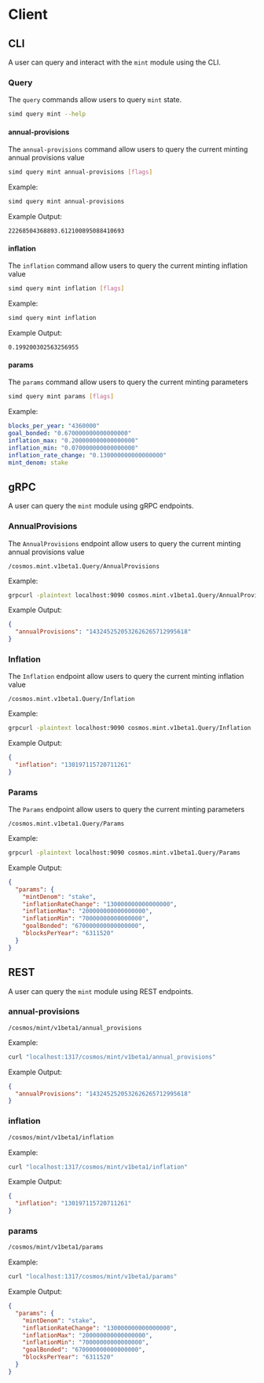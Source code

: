 <!--
order: 6
-->

# Client

## CLI

A user can query and interact with the `mint` module using the CLI.

### Query

The `query` commands allow users to query `mint` state.

```sh
simd query mint --help
```

#### annual-provisions

The `annual-provisions` command allow users to query the current minting annual provisions value

```sh
simd query mint annual-provisions [flags]
```

Example:

```sh
simd query mint annual-provisions
```

Example Output:

```
22268504368893.612100895088410693
```

#### inflation

The `inflation` command allow users to query the current minting inflation value

```sh
simd query mint inflation [flags]
```

Example:

```sh
simd query mint inflation
```

Example Output:

```
0.199200302563256955
```

#### params

The `params` command allow users to query the current minting parameters

```sh
simd query mint params [flags]
```

Example:

```yml
blocks_per_year: "4360000"
goal_bonded: "0.670000000000000000"
inflation_max: "0.200000000000000000"
inflation_min: "0.070000000000000000"
inflation_rate_change: "0.130000000000000000"
mint_denom: stake
```

## gRPC

A user can query the `mint` module using gRPC endpoints.

### AnnualProvisions

The `AnnualProvisions` endpoint allow users to query the current minting annual provisions value

```
/cosmos.mint.v1beta1.Query/AnnualProvisions
```

Example:

```sh
grpcurl -plaintext localhost:9090 cosmos.mint.v1beta1.Query/AnnualProvisions
```

Example Output:

```json
{
  "annualProvisions": "1432452520532626265712995618"
}
```

### Inflation

The `Inflation` endpoint allow users to query the current minting inflation value

```
/cosmos.mint.v1beta1.Query/Inflation
```

Example:

```sh
grpcurl -plaintext localhost:9090 cosmos.mint.v1beta1.Query/Inflation
```

Example Output:

```json
{
  "inflation": "130197115720711261"
}
```

### Params

The `Params` endpoint allow users to query the current minting parameters

```
/cosmos.mint.v1beta1.Query/Params
```

Example:

```sh
grpcurl -plaintext localhost:9090 cosmos.mint.v1beta1.Query/Params
```

Example Output:

```json
{
  "params": {
    "mintDenom": "stake",
    "inflationRateChange": "130000000000000000",
    "inflationMax": "200000000000000000",
    "inflationMin": "70000000000000000",
    "goalBonded": "670000000000000000",
    "blocksPerYear": "6311520"
  }
}
```

## REST

A user can query the `mint` module using REST endpoints.

### annual-provisions

```
/cosmos/mint/v1beta1/annual_provisions
```

Example:

```sh
curl "localhost:1317/cosmos/mint/v1beta1/annual_provisions"
```

Example Output:

```json
{
  "annualProvisions": "1432452520532626265712995618"
}
```

### inflation

```sh
/cosmos/mint/v1beta1/inflation
```

Example:

```sh
curl "localhost:1317/cosmos/mint/v1beta1/inflation"
```

Example Output:

```json
{
  "inflation": "130197115720711261"
}
```

### params

```sh
/cosmos/mint/v1beta1/params
```

Example:

```sh
curl "localhost:1317/cosmos/mint/v1beta1/params"
```

Example Output:

```json
{
  "params": {
    "mintDenom": "stake",
    "inflationRateChange": "130000000000000000",
    "inflationMax": "200000000000000000",
    "inflationMin": "70000000000000000",
    "goalBonded": "670000000000000000",
    "blocksPerYear": "6311520"
  }
}
```
